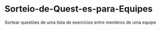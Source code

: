 # Sorteio-de-Quest-es-para-Equipes
Sortear questões de uma lista de exercícios entre membros de uma equipe
